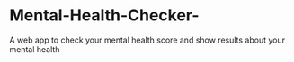 # Mental-Health-Checker-
A web app to check your mental health score and show results about your mental health 
